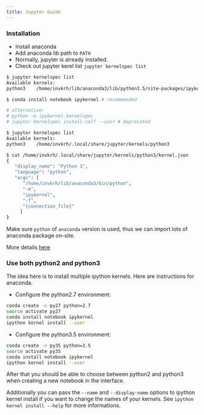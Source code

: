 ```yaml
---
title: Jupyter Guide
---
```


### Installation

* Install anaconda
* Add anaconda lib path to `PATH`
* Normally, jupyter is already installed.
* Check out jupyter kerel list `jupyter kernelspec list`

```bash
$ jupyter kernelspec list
Available kernels:
python3    /home/invkrh/lib/anaconda3/lib/python3.5/site-packages/ipykernel/resources

$ conda install notebook ipykernel # recommended

# alternative:
# python -m ipykernel.kernelspec
# jupyter kernelspec install-self --user # deprecated

$ jupyter kernelspec list
Available kernels:
python3    /home/invkrh/.local/share/jupyter/kernels/python3

$ cat /home/invkrh/.local/share/jupyter/kernels/python3/kernel.json
{
   "display_name": "Python 3",
   "language": "python",
   "argv": [
      "/home/invkrh/lib/anaconda3/bin/python",
      "-m",
      "ipykernel",
      "-f",
      "{connection_file}"
     ]
}
```

Make sure `python` of `anaconda` version is used, thus we can import lots of anaconda package on-site.

More details [here](http://jupyter-client.readthedocs.io/en/latest/kernels.html#kernelspecs)

### Use both python2 and python3

The idea here is to install multiple ipython kernels. Here are instructions for anaconda.

* Configure the python2.7 environment:

```bash
conda create -n py27 python=2.7
source activate py27
conda install notebook ipykernel
ipython kernel install --user
```

* Configure the python3.5 environment:

```bash
conda create -n py35 python=3.5
source activate py35
conda install notebook ipykernel
ipython kernel install --user
```

After that you should be able to choose between python2 and python3 when creating a new notebook in the interface.

Additionally you can pass the `--name` and `--display-name` options to ipython kernel install if you want to change the names of your kernels. See `ipython kernel install --help` for more informations.

